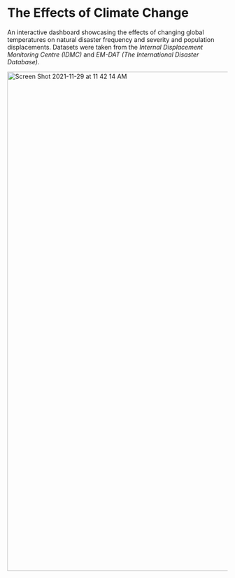 <h1> The Effects of Climate Change </h1>

An interactive dashboard showcasing the effects of changing global temperatures on natural disaster frequency and severity and population displacements.
Datasets were taken from the <i>Internal Displacement Monitoring Centre (IDMC) </i> and <i>EM-DAT (The International Disaster Database)</i>.

<img width="1143" alt="Screen Shot 2021-11-29 at 11 42 14 AM" src="https://user-images.githubusercontent.com/48578299/143924649-ac292277-36d9-4a21-bd06-366351467a79.png">
